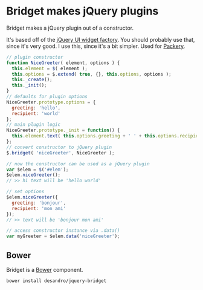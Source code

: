 # Bridget makes jQuery plugins

Bridget makes a jQuery plugin out of a constructor.

It's based off of the [jQuery UI widget factory](http://jqueryui.com/widget/). You should probably use that, since it's very good. I use this, since it's a bit simpler. Used for [Packery](http://packery.metafizzy.co).

``` js
// plugin constructor
function NiceGreeter( element, options ) {
  this.element = $( element );
  this.options = $.extend( true, {}, this.options, options );
  this._create();
  this._init();
}
// defaults for plugin options
NiceGreeter.prototype.options = {
  greeting: 'hello',
  recipient: 'world'
};
// main plugin logic
NiceGreeter.prototype._init = function() {
  this.element.text( this.options.greeting + ' ' + this.options.recipient );
};
// convert constructor to jQuery plugin
$.bridget( 'niceGreeter', NiceGreeter );

// now the constructor can be used as a jQuery plugin
var $elem = $('#elem');
$elem.niceGreeter();
// >> h1 text will be 'hello world'

// set options
$elem.niceGreeter({
  greeting: 'bonjour',
  recipient: 'mon ami'
});
// >> text will be 'bonjour mon ami'

// access constructor instance via .data()
var myGreeter = $elem.data('niceGreeter');
```

## Bower

Bridget is a [Bower](http://twitter.github.com/bower) component.

``` bash
bower install desandro/jquery-bridget
```
